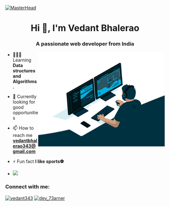 [![MasterHead](https://user-images.githubusercontent.com/74038190/240304586-d48893bd-0757-481c-8d7e-ba3e163feae7.png)](https://Mirzaazmath.io)
<h1 align="center">Hi 👋, I'm Vedant Bhalerao </h1>
<h3 align="center">A passionate web developer from India</h3>
<img align="right" alt="Coding" width="400" src="https://github.com/Mirzaazmath/threads_clone/blob/main/assets/output/coding.gif">


- 👨🏻‍💻 Learning **Data structures and Algorithms.**

- 🌱 Currently looking for good opportunities 

- 📫 How to reach me **vedantbhalerao343@gmail.com**

- ⚡ Fun fact **I like sports⚽**

-  [![](https://visitcount.itsvg.in/api?id=vedant343&icon=0&color=0)](https://visitcount.itsvg.in)

<h3 align="left">Connect with me:</h3>
<p align="left">
<a href="https://www.linkedin.com/in/vedant-bhalerao-484aa022a/" target="blank"><img align="center" src="https://raw.githubusercontent.com/rahuldkjain/github-profile-readme-generator/master/src/images/icons/Social/linked-in-alt.svg" alt="vedant343" height="30" width="40" /></a>
<a href="https://instagram.com/_vedant.bhalerao_" target="blank"><img align="center" src="https://raw.githubusercontent.com/rahuldkjain/github-profile-readme-generator/master/src/images/icons/Social/instagram.svg" alt="dev_73arner" height="30" width="40" /></a>
</p>




